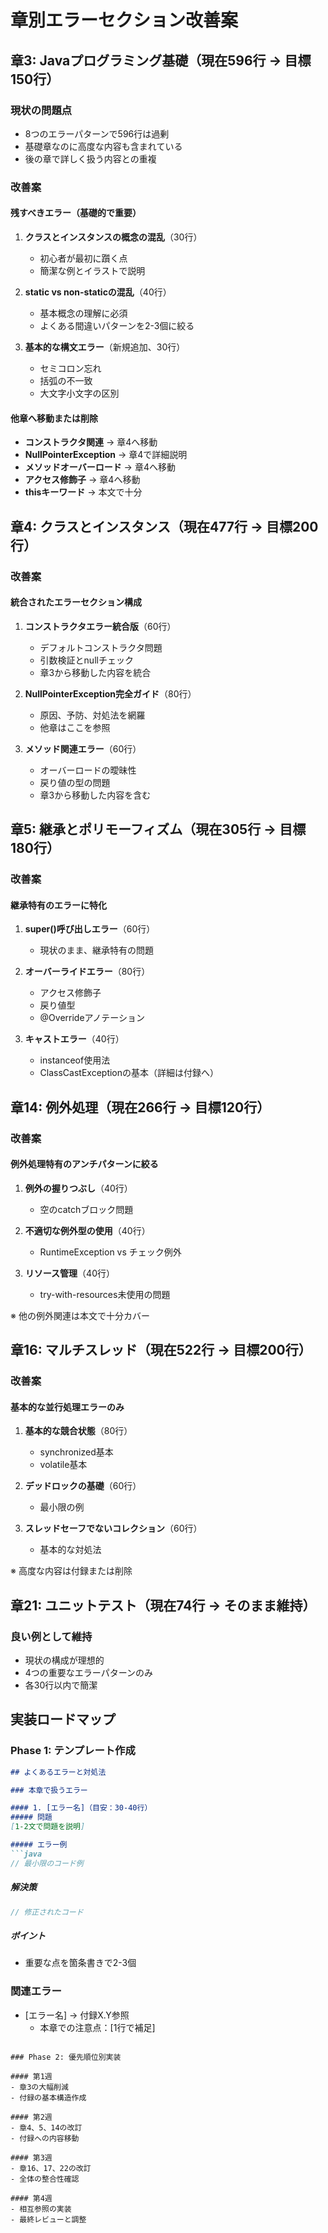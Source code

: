 # 章別エラーセクション改善案

## 章3: Javaプログラミング基礎（現在596行 → 目標150行）

### 現状の問題点
- 8つのエラーパターンで596行は過剰
- 基礎章なのに高度な内容も含まれている
- 後の章で詳しく扱う内容との重複

### 改善案

#### 残すべきエラー（基礎的で重要）
1. **クラスとインスタンスの概念の混乱**（30行）
   - 初心者が最初に躓く点
   - 簡潔な例とイラストで説明

2. **static vs non-staticの混乱**（40行）
   - 基本概念の理解に必須
   - よくある間違いパターンを2-3個に絞る

3. **基本的な構文エラー**（新規追加、30行）
   - セミコロン忘れ
   - 括弧の不一致
   - 大文字小文字の区別

#### 他章へ移動または削除
- **コンストラクタ関連** → 章4へ移動
- **NullPointerException** → 章4で詳細説明
- **メソッドオーバーロード** → 章4へ移動
- **アクセス修飾子** → 章4へ移動
- **thisキーワード** → 本文で十分

## 章4: クラスとインスタンス（現在477行 → 目標200行）

### 改善案

#### 統合されたエラーセクション構成
1. **コンストラクタエラー統合版**（60行）
   - デフォルトコンストラクタ問題
   - 引数検証とnullチェック
   - 章3から移動した内容を統合

2. **NullPointerException完全ガイド**（80行）
   - 原因、予防、対処法を網羅
   - 他章はここを参照

3. **メソッド関連エラー**（60行）
   - オーバーロードの曖昧性
   - 戻り値の型の問題
   - 章3から移動した内容を含む

## 章5: 継承とポリモーフィズム（現在305行 → 目標180行）

### 改善案

#### 継承特有のエラーに特化
1. **super()呼び出しエラー**（60行）
   - 現状のまま、継承特有の問題

2. **オーバーライドエラー**（80行）
   - アクセス修飾子
   - 戻り値型
   - @Overrideアノテーション

3. **キャストエラー**（40行）
   - instanceof使用法
   - ClassCastExceptionの基本（詳細は付録へ）

## 章14: 例外処理（現在266行 → 目標120行）

### 改善案

#### 例外処理特有のアンチパターンに絞る
1. **例外の握りつぶし**（40行）
   - 空のcatchブロック問題

2. **不適切な例外型の使用**（40行）
   - RuntimeException vs チェック例外

3. **リソース管理**（40行）
   - try-with-resources未使用の問題

※ 他の例外関連は本文で十分カバー

## 章16: マルチスレッド（現在522行 → 目標200行）

### 改善案

#### 基本的な並行処理エラーのみ
1. **基本的な競合状態**（80行）
   - synchronized基本
   - volatile基本

2. **デッドロックの基礎**（60行）
   - 最小限の例

3. **スレッドセーフでないコレクション**（60行）
   - 基本的な対処法

※ 高度な内容は付録または削除

## 章21: ユニットテスト（現在74行 → そのまま維持）

### 良い例として維持
- 現状の構成が理想的
- 4つの重要なエラーパターンのみ
- 各30行以内で簡潔

## 実装ロードマップ

### Phase 1: テンプレート作成
```markdown
## よくあるエラーと対処法

### 本章で扱うエラー

#### 1. [エラー名]（目安：30-40行）
##### 問題
[1-2文で問題を説明]

##### エラー例
```java
// 最小限のコード例
```

##### 解決策
```java
// 修正されたコード
```

##### ポイント
- 重要な点を箇条書きで2-3個

### 関連エラー
- [エラー名] → 付録X.Y参照
  - 本章での注意点：[1行で補足]
```

### Phase 2: 優先順位別実装

#### 第1週
- 章3の大幅削減
- 付録の基本構造作成

#### 第2週  
- 章4、5、14の改訂
- 付録への内容移動

#### 第3週
- 章16、17、22の改訂
- 全体の整合性確認

#### 第4週
- 相互参照の実装
- 最終レビューと調整